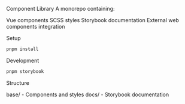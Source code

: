 Component Library
A monorepo containing:

Vue components
SCSS styles
Storybook documentation
External web components integration

Setup
```bash
pnpm install
```
Development
```bash
pnpm storybook
```
Structure

base/ - Components and styles
docs/ - Storybook documentation